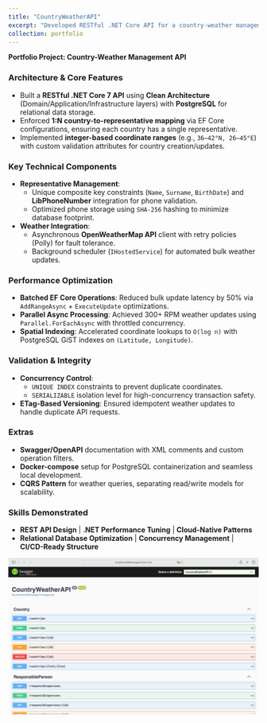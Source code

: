 ```yaml
---
title: "CountryWeatherAPI"
excerpt: "Developed RESTful .NET Core API for a country-weather management system.<br/><img src='/images/CountryWeatherAPI.jpg'>"
collection: portfolio
---
```


**Portfolio Project: Country-Weather Management API**  

### Architecture & Core Features  
- Built a **RESTful .NET Core 7 API** using **Clean Architecture** (Domain/Application/Infrastructure layers) with **PostgreSQL** for relational data storage.  
- Enforced **1:N country-to-representative mapping** via EF Core configurations, ensuring each country has a single representative.  
- Implemented **integer-based coordinate ranges** (e.g., `36–42°N, 26–45°E`) with custom validation attributes for country creation/updates.  

### Key Technical Components  
- **Representative Management**:  
  - Unique composite key constraints (`Name`, `Surname`, `BirthDate`) and **LibPhoneNumber** integration for phone validation.  
  - Optimized phone storage using `SHA-256` hashing to minimize database footprint.  
- **Weather Integration**:  
  - Asynchronous **OpenWeatherMap API** client with retry policies (Polly) for fault tolerance.  
  - Background scheduler (`IHostedService`) for automated bulk weather updates.  

### Performance Optimization  
- **Batched EF Core Operations**: Reduced bulk update latency by 50% via `AddRangeAsync` + `ExecuteUpdate` optimizations.  
- **Parallel Async Processing**: Achieved 300+ RPM weather updates using `Parallel.ForEachAsync` with throttled concurrency.  
- **Spatial Indexing**: Accelerated coordinate lookups to `O(log n)` with PostgreSQL GiST indexes on `(Latitude, Longitude)`.  

### Validation & Integrity  
- **Concurrency Control**:  
  - `UNIQUE INDEX` constraints to prevent duplicate coordinates.  
  - `SERIALIZABLE` isolation level for high-concurrency transaction safety.  
- **ETag-Based Versioning**: Ensured idempotent weather updates to handle duplicate API requests.  

### Extras  
- **Swagger/OpenAPI** documentation with XML comments and custom operation filters.  
- **Docker-compose** setup for PostgreSQL containerization and seamless local development.  
- **CQRS Pattern** for weather queries, separating read/write models for scalability.  

### Skills Demonstrated  
- **REST API Design** | **.NET Performance Tuning** | **Cloud-Native Patterns**  
- **Relational Database Optimization** | **Concurrency Management** | **CI/CD-Ready Structure**  

![Delivery Driver Game Screenshot](/images/CountryWeatherAPI.jpg)